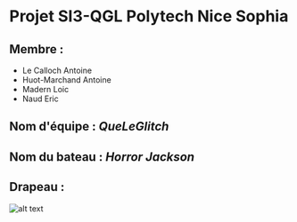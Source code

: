 # Projet SI3-QGL Polytech Nice Sophia

## Membre : 
* Le Calloch Antoine
* Huot-Marchand Antoine
* Madern Loic
* Naud Eric

## Nom d'équipe : *QueLeGlitch*

## Nom du bateau : *Horror Jackson*

## Drapeau : 
![alt text](https://github.com/pns-si3-qgl/pns-si3-qgl-2021-queleglitch/flag.png?raw=true)


